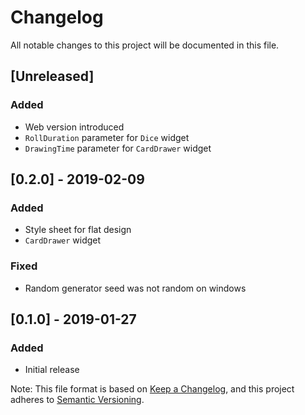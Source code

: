# Changelog
All notable changes to this project will be documented in this file.

## [Unreleased]
### Added
- Web version introduced
- `RollDuration` parameter for `Dice` widget
- `DrawingTime` parameter for `CardDrawer` widget

## [0.2.0] - 2019-02-09
### Added
- Style sheet for flat design
- `CardDrawer` widget
### Fixed
- Random generator seed was not random on windows

## [0.1.0] - 2019-01-27
### Added
- Initial release


Note: This file format is based on [Keep a Changelog](https://keepachangelog.com/en/1.0.0/),
and this project adheres to [Semantic Versioning](https://semver.org/spec/v2.0.0.html).

